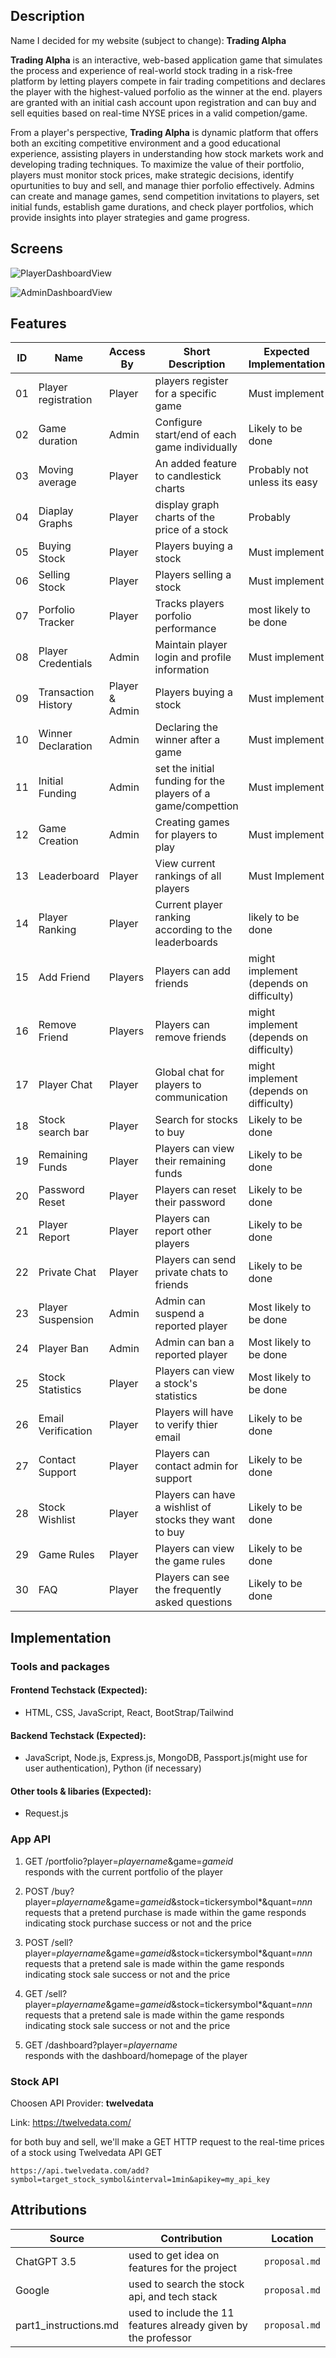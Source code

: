 
## Description
Name I decided for my website (subject to change): **Trading Alpha** 

**Trading Alpha** is an interactive, web-based application game that simulates the process and experience of real-world stock trading in a risk-free platform by letting players compete in fair trading competitions and declares the player with the highest-valued porfolio as the winner at the end. players are granted with an initial cash account upon registration and can buy and sell equities based on real-time NYSE prices in a valid competion/game.

From a player's perspective, **Trading Alpha** is dynamic platform that offers both an exciting competitive environment and a good educational experience, assisting players in understanding how stock markets work and developing trading techniques. To maximize the value of their portfolio, players must monitor stock prices, make strategic decisions, identify opurtunities to buy and sell, and manage thier porfolio effectively. Admins can create and manage games, send competition invitations to players, set initial funds, establish game durations, and check player portfolios, which provide insights into player strategies and game progress.


## Screens

![PlayerDashboardView](https://github.com/CS3100W24/project-mohdalibn/assets/95453430/31cd3265-da84-40aa-9f13-e714eca0febe)

![AdminDashboardView](https://github.com/CS3100W24/project-mohdalibn/assets/95453430/7af3c9a6-da78-4b1f-8ce4-faa2431a0e35)


## Features

|ID|Name|Access By|Short Description|Expected Implementation|Source of Idea|
|--|----|---------|-----------------|--------|--------------|
|01|Player registration|Player|players register for a specific game|Must implement|Project instructions|
|02|Game duration | Admin| Configure start/end of each game individually| Likely to be done|Lots of other games I know|
|03|Moving average|Player|An added feature to candlestick charts|Probably not unless its easy|Web sites like [investopedia](https://www.investopedia.com/terms/m/movingaveragechart.asp#:~:text=A%20moving%20average%20(MA)%20chart,data%20for%20each%20time%20period.)|
| 04 | Diaplay Graphs| Player | display graph charts of the price of a stock |Probably | WealthSimple |
| 05 | Buying Stock | Player | Players buying a stock | Must implement | Project instructions |
| 06 | Selling Stock | Player | Players selling a stock | Must implement | Project instructions |
| 07 | Porfolio Tracker | Player | Tracks players porfolio performance | most likely to be done | Project instructions |
| 08 | Player Credentials | Admin | Maintain player login and profile information | Must implement | Project instructions |
| 09 | Transaction History | Player & Admin | Players buying a stock | Must implement | Project instructions |
| 10 | Winner Declaration | Admin | Declaring the winner after a game | Must implement | Project instructions |
| 11 | Initial Funding | Admin | set the initial funding for the players of a game/compettion | Must implement | Project instructions |
| 12 | Game Creation | Admin | Creating games for players to play | Must implement | Project instructions |
| 13 | Leaderboard | Player | View current rankings of all players | Must Implement | Project theme |
| 14 | Player Ranking | Player | Current player ranking according to the leaderboards | likely to be done | Project theme |
| 15 | Add Friend | Players | Players can add friends | might implement (depends on difficulty) | myself |
| 16 | Remove Friend | Players | Players can remove friends | might implement (depends on difficulty) | myself |
| 17 | Player Chat | Player | Global chat for players to communication | might implement (depends on difficulty) | myself |
| 18 | Stock search bar | Player | Search for stocks to buy | Likely to be done | WealthSimple |
| 19 | Remaining Funds | Player | Players can view their remaining funds | Likely to be done | WealthSimple |
| 20 | Password Reset | Player | Players can reset their password | Likely to be done | ChatGPT |
| 21 | Player Report | Player | Players can report other players | Likely to be done | ChatGPT |
| 22 | Private Chat | Player | Players can send private chats to friends | Likely to be done | myself |
| 23 | Player Suspension | Admin | Admin can suspend a reported player | Most likely to be done | ChatGPT |
| 24 | Player Ban | Admin | Admin can ban a reported player | Most likely to be done | ChatGPT |
| 25 | Stock Statistics | Player | Players can view a stock's statistics | Most likely to be done | ChatGPT |
| 26 | Email Verification | Player | Players will have to verify thier email | Likely to be done | myself |
| 27 | Contact Support | Player | Players can contact admin for support | Likely to be done | myself |
| 28 | Stock Wishlist | Player | Players can have a wishlist of stocks they want to buy | Likely to be done | ChatGPT |
| 29 | Game Rules | Player | Players can view the game rules | Likely to be done | ChatGPT |
| 30 | FAQ | Player | Players can see the frequently asked questions | Likely to be done | ChatGPT |

## Implementation

### Tools and packages

#### Frontend Techstack (Expected):
  - HTML, CSS, JavaScript, React, BootStrap/Tailwind
#### Backend Techstack (Expected):
  - JavaScript, Node.js, Express.js, MongoDB, Passport.js(might use for user authentication), Python (if necessary)
#### Other tools & libaries (Expected):
  - Request.js

### App API

1. GET /portfolio?player=*playername*&game=*gameid*  
   responds with the current portfolio of the player

2. POST /buy?player=*playername*&game=*gameid*&stock=tickersymbol*&quant=*nnn*
    requests that a pretend purchase is made within the game
    responds indicating stock purchase success or not and the price

3. POST /sell?player=*playername*&game=*gameid*&stock=tickersymbol*&quant=*nnn*
    requests that a pretend sale is made within the game
    responds indicating stock sale success or not and the price
   
4. GET /sell?player=*playername*&game=*gameid*&stock=tickersymbol*&quant=*nnn*
    requests that a pretend sale is made within the game
    responds indicating stock sale success or not and the price

5. GET /dashboard?player=*playername*  
   responds with the dashboard/homepage of the player


### Stock API

Choosen API Provider: **twelvedata**

Link: https://twelvedata.com/

for both buy and sell, we'll make a GET HTTP request to the real-time prices of a stock using Twelvedata API
GET 

```
https://api.twelvedata.com/add?symbol=target_stock_symbol&interval=1min&apikey=my_api_key
```

## Attributions

Source                                                                                                                                                                                                                                                                                          | Contribution | Location |
|-------|----|----|
| ChatGPT 3.5   | used to get idea on features for the project | `proposal.md` |
| Google | used to search the stock api, and tech stack | `proposal.md` |
| part1_instructions.md | used to include the 11 features already given by the professor | `proposal.md` |
